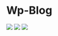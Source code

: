 # Wp-Blog

![](https://img.shields.io/github/issues/IwasawaMasami/Wp-Blog) ![](https://img.shields.io/github/stars/IwasawaMasami/Wp-Blog) ![](https://img.shields.io/github/repo-size/IwasawaMasami/Wp-Blog)


